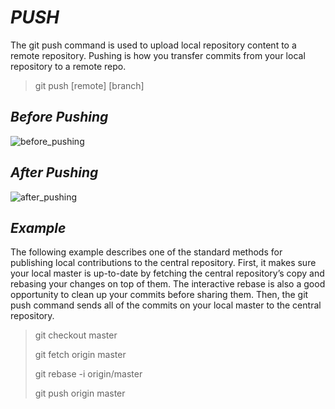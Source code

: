 # *PUSH*


The git push command is used to upload local repository content to a remote repository. Pushing is how you transfer commits from your local repository to a remote repo.


>git push [remote] [branch]

## *Before Pushing*
![before_pushing](https://wac-cdn.atlassian.com/dam/jcr:f148974e-7d4d-4c0e-bd31-8ac5467d1e6a/04.svg?cdnVersion=1253)
## *After Pushing*
![after_pushing](https://wac-cdn.atlassian.com/dam/jcr:f148974e-7d4d-4c0e-bd31-8ac5467d1e6a/04.svg?cdnVersion=1253)

## *Example*

The following example describes one of the standard methods for publishing local contributions to the central repository. First, it makes sure your local master is up-to-date by fetching the central repository’s copy and rebasing your changes on top of them. The interactive rebase is also a good opportunity to clean up your commits before sharing them. Then, the git push command sends all of the commits on your local master to the central repository.

>git checkout master
>
>git fetch origin master
>
>git rebase -i origin/master
>
>git push origin master
